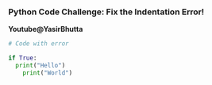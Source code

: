 ### Python Code Challenge: Fix the Indentation Error!                
**Youtube@YasirBhutta**

```python
# Code with error

if True:
  print("Hello")
    print("World")
```
